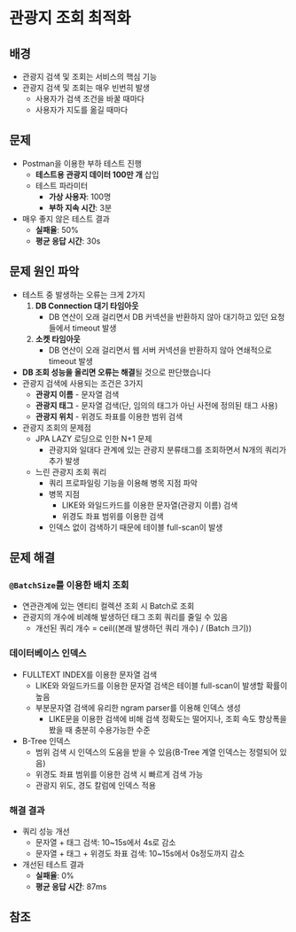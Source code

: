 # 관광지 조회 최적화

## 배경
- 관광지 검색 및 조회는 서비스의 핵심 기능
- 관광지 검색 및 조회는 매우 빈번히 발생
  - 사용자가 검색 조건을 바꿀 때마다
  - 사용자가 지도를 옮길 때마다

## 문제
- Postman을 이용한 부하 테스트 진행
  - **테스트용 관광지 데이터 100만 개** 삽입
  - 테스트 파라미터
    - **가상 사용자**: 100명
    - **부하 지속 시간**: 3분
- 매우 좋지 않은 테스트 결과
  - **실패율**: 50%
  - **평균 응답 시간**: 30s

## 문제 원인 파악
- 테스트 중 발생하는 오류는 크게 2가지
  1. **DB Connection 대기 타임아웃**
     - DB 연산이 오래 걸리면서 DB 커넥션을 반환하지 않아 대기하고 있던 요청들에서 timeout 발생
  2. **소켓 타임아웃**
     - DB 연산이 오래 걸리면서 웹 서버 커넥션을 반환하지 않아 연쇄적으로 timeout 발생
- **DB 조회 성능을 올리면 오류는 해결**될 것으로 판단했습니다
- 관광지 검색에 사용되는 조건은 3가지
  - **관광지 이름** - 문자열 검색
  - **관광지 태그** - 문자열 검색(단, 임의의 태그가 아닌 사전에 정의된 태그 사용)
  - **관광지 위치** - 위경도 좌표를 이용한 범위 검색
- 관광지 조회의 문제점
  - JPA LAZY 로딩으로 인한 N+1 문제
    - 관광지와 일대다 관계에 있는 관광지 분류태그를 조회하면서 N개의 쿼리가 추가 발생
  - 느린 관광지 조회 쿼리
    - 쿼리 프로파일링 기능을 이용해 병목 지점 파악
    - 병목 지점
      - LIKE와 와일드카드를 이용한 문자열(관광지 이름) 검색
      - 위경도 좌표 범위를 이용한 검색
    - 인덱스 없이 검색하기 때문에 테이블 full-scan이 발생

## 문제 해결
### `@BatchSize`를 이용한 배치 조회
- 연관관계에 있는 엔티티 컬렉션 조회 시 Batch로 조회
- 관광지의 개수에 비례해 발생하던 태그 조회 쿼리를 줄일 수 있음
  - 개선된 쿼리 개수 = ceil((본래 발생하던 쿼리 개수) / (Batch 크기))

### 데이터베이스 인덱스
- FULLTEXT INDEX를 이용한 문자열 검색
  - LIKE와 와일드카드를 이용한 문자열 검색은 테이블 full-scan이 발생할 확률이 높음
  - 부분문자열 검색에 유리한 ngram parser를 이용해 인덱스 생성
    - LIKE문을 이용한 검색에 비해 검색 정확도는 떨어지나, 조회 속도 향상폭을 봤을 때 충분히 수용가능한 수준
- B-Tree 인덱스
  - 범위 검색 시 인덱스의 도움을 받을 수 있음(B-Tree 계열 인덱스는 정렬되어 있음)
  - 위경도 좌표 범위를 이용한 검색 시 빠르게 검색 가능
  - 관광지 위도, 경도 칼럼에 인덱스 적용

### 해결 결과
- 쿼리 성능 개선
  - 문자열 + 태그 검색: 10~15s에서 4s로 감소
  - 문자열 + 태그 + 위경도 좌표 검색: 10~15s에서 0s정도까지 감소
- 개선된 테스트 결과
  - **실패율**: 0%
  - **평균 응답 시간**: 87ms

## 참조